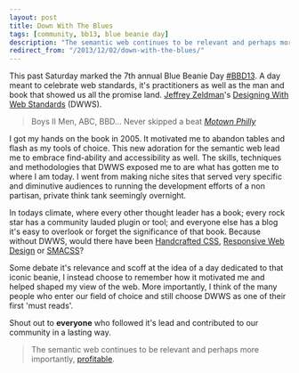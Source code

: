 ```yaml
---
layout: post
title: Down With The Blues
tags: [community, bb13, blue beanie day]
description: "The semantic web continues to be relevant and perhaps more importantly, profitable. #BB13"
redirect_from: "/2013/12/02/down-with-the-blues/"
---
```


This past Saturday marked the 7th annual Blue Beanie Day [#BBD13](https://twitter.com/search?q=%23BBD13&src=hash). A day meant to celebrate web standards, it's practitioners as well as the man and book that showed us all the promise land. [Jeffrey Zeldman](http://www.zeldman.com/)'s [Designing With Web Standards](http://en.wikipedia.org/wiki/Designing_with_Web_Standards) (DWWS).

> Boys II Men, ABC, BBD... Never skipped a beat
> *[Motown Philly](http://www.metrolyrics.com/motownphilly-lyrics-boyz-ii-men.html)*

I got my hands on the book in 2005. It motivated me to abandon tables and flash as my tools of choice. This new adoration for the semantic web lead me to embrace find-ability and accessibility as well. The skills, techniques and methodologies that DWWS exposed me to are what has gotten me to where I am today. I went from making niche sites that served very specific and diminutive audiences to running the development efforts of a non partisan, private think tank seemingly overnight.

In todays climate, where every other thought leader has a book; every rock star has a community lauded plugin or tool; and everyone else has a blog it's easy to overlook or forget the significance of that book. Because without DWWS, would there have been [Handcrafted CSS](http://handcraftedcss.com/), [Responsive Web Design](http://www.abookapart.com/products/responsive-web-design) or [SMACSS](http://smacss.com/)?

Some debate it's relevance and scoff at the idea of a day dedicated to that iconic beanie, I instead choose to remember how it motivated me and helped shaped my view of the web. More importantly, I think of the many people who enter our field of choice and still choose DWWS as one of their first 'must reads'.

Shout out to **everyone** who followed it's lead and contributed to our community in a lasting way.

> The semantic web continues to be relevant and perhaps more importantly, [profitable](https://support.google.com/webmasters/answer/2650907?hl=en).
